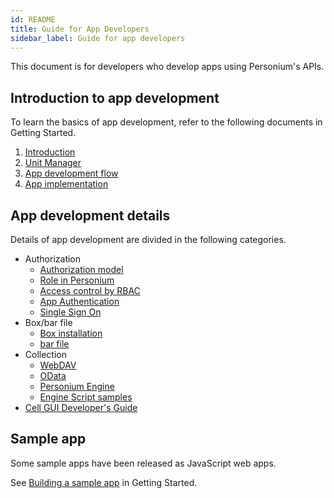 ```yaml
---
id: README
title: Guide for App Developers
sidebar_label: Guide for app developers
---
```


This document is for developers who develop apps using Personium's APIs.

## Introduction to app development

To learn the basics of app development, refer to the following documents in Getting Started.

1. [Introduction](../getting-stared/appdev-introduction.md)
2. [Unit Manager](../getting-stared/appdev-management-tool.md)
3. [App development flow](../getting-stared/appdev-process.md)
4. [App implementation](../getting-stared/appdev-impl.md)

## App development details

Details of app development are divided in the following categories.

- Authorization
  - [Authorization model](../app-developer/003_Auth.md)
  - [Role in Personium](./Roles.md)
  - [Access control by RBAC](../apiref/006_Access_Control.md)
  - [App Authentication](./app_authn.md)
  - [Single Sign On](./launch_from_homeapp.md)
- Box/bar file
  - [Box installation](../apiref/007_Box_install.md)
  - [bar file](../apiref/301_Bar_File.md)
- Collection
  - [WebDAV](../user_guide/007_WebDAV_model.md)
  - [OData](./using_odata.md)
  - [Personium Engine](./Personium-Engine.md)
  - [Engine Script samples](./671_Engine_Script_Samples.md)
- [Cell GUI Developer's Guide](../cell-gui-developer/README.md)

## Sample app

Some sample apps have been released as JavaScript web apps.

See [Building a sample app](../getting-started/setup-sample-apps.md) in Getting Started.
